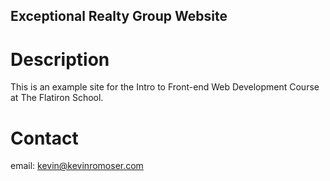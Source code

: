 Exceptional Realty Group Website
---

# Description

This is an example site for the Intro to Front-end Web Development Course at The Flatiron School.

# Contact

email: kevin@kevinromoser.com